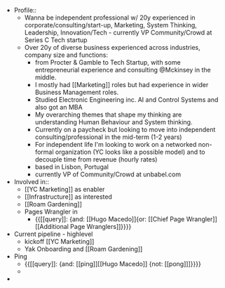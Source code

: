 - Profile::
    - Wanna be independent professional w/ 20y experienced in corporate/consulting/start-up, Marketing, System Thinking, Leadership, Innovation/Tech - currently VP Community/Crowd at Series C Tech startup
    - Over 20y of diverse business experienced across industries, company size and functions:
        - from Procter & Gamble to Tech Startup, with some entrepreneurial experience and consulting @Mckinsey in the middle.
        - I mostly had [[Marketing]] roles but had experience in wider Business Management roles.
        - Studied Electronic Engineering inc. AI and Control Systems and also got an MBA
        - My overarching themes that shape my thinking are understanding Human Behaviour and System thinking. 
        - Currently on a paycheck but looking to move into independent consulting/professional in the mid-term (1-2 years)
        - For independent life I'm looking to work on a networked non-formal organization (YC looks like a possible model) and to decouple time from revenue (hourly rates)
        - based in Lisbon, Portugal
        - currently VP of Community/Crowd at unbabel.com 
- Involved in:: 
    - [[YC Marketing]] as enabler
    - [[Infrastructure]] as interested 
    - [[Roam Gardening]]
    - Pages Wrangler in
        - {{[[query]]: {and: [[Hugo Macedo]]{or: [[Chief Page Wrangler]][[Additional Page Wranglers]]}}}}
- Current pipeline - highlevel
    - kickoff [[YC Marketing]]
    - Yak Onboarding and [[Roam Gardening]]
- Ping
    - {{[[query]]: {and: [[ping]][[Hugo Macedo]] {not: [[pong]]]}}}}
    - 
- 
